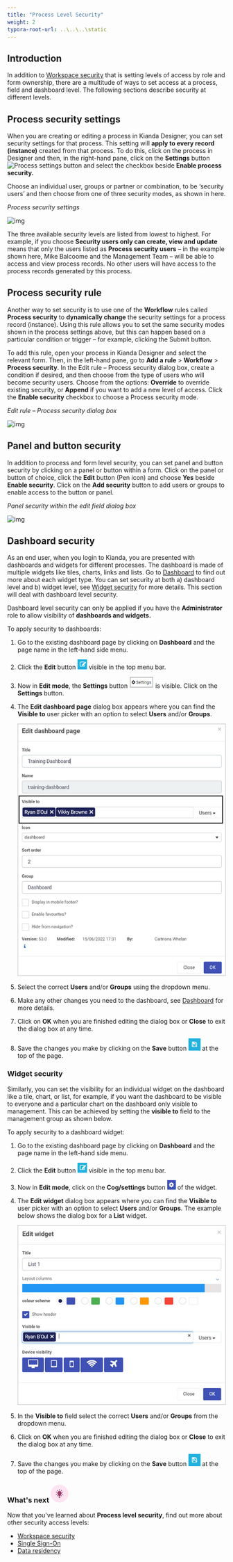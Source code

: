 ```yaml
---
title: "Process Level Security"
weight: 2
typora-root-url: ..\..\..\static
---
```


## Introduction

In addition to [Workspace security](/security/workspace-security/) that is setting levels of access by role and form ownership, there are a multitude of ways to set access at a process, field and dashboard level. The following sections describe security at different levels. 

## Process security settings

When you are creating or editing a process in Kianda Designer, you can set security settings for that process. This setting will **apply to every record (instance)** created from that process. To do this, click on the process in Designer and then, in the right-hand pane, click on the **Settings** button ![Process settings button](https://academy.kianda.com/wp-content/uploads/2022/02/settings.png) and select the checkbox beside **Enable process security.**

Choose an individual user, groups or partner or combination, to be ‘security users’ and then choose from one of three security modes, as shown in here.

*Process security settings*

![img](https://academy.kianda.com/wp-content/uploads/2022/04/process-security-settings.gif)

The three available security levels are listed from lowest to highest. For example, if you choose **Security users only can create, view and update** means that only the users listed as **Process security users** – in the example shown here, Mike Balcoome and the Management Team – will be able to access and view process records. No other users will have access to the process records generated by this process.

## Process security rule

Another way to set security is to use one of the **Workflow** rules called **Process security** to **dynamically change** the security settings for a process record (instance). Using this rule allows you to set the same security modes shown in the process settings above, but this can happen based on a particular condition or trigger – for example, clicking the Submit button.

To add this rule, open your process in Kianda Designer and select the relevant form. Then, in the left-hand pane, go to **Add a rule** > **Workflow** > **Process security**. In the Edit rule – Process security dialog box, create a condition if desired, and then choose from the type of users who will become security users. Choose from the options: **Override** to override existing security, or **Append** if you want to add a new level of access. Click the **Enable security** checkbox to choose a Process security mode.

*Edit rule – Process security dialog box*

![img](https://academy.kianda.com/wp-content/uploads/2022/04/security-rule.jpg)

## Panel and button security

In addition to process and form level security, you can set panel and button security by clicking on a panel or button within a form. Click on the panel or button of choice, click the **Edit** button (Pen icon) and choose **Yes** beside **Enable security**. Click on the **Add security** button to add users or groups to enable access to the button or panel.

*Panel security within the edit field dialog box*

![img](https://academy.kianda.com/wp-content/uploads/2022/04/panel-security.jpg)

## Dashboard security

As an end user, when you login to Kianda, you are presented with dashboards and widgets for different processes. The dashboard is made of multiple widgets like tiles, charts, links and lists. Go to [Dashboard](/platform/pages/) to find out more about each widget type. You can set security at both a) dashboard level and b) widget level, see [Widget security](#widget-security) for more details. This section will deal with dashboard level security.

Dashboard level security can only be applied if you have the **Administrator** role to allow visibility of **dashboards and widgets.**

To apply security to dashboards:

1. Go to the existing dashboard page by clicking on **Dashboard** and the page name in the left-hand side menu.

2. Click the **Edit** button ![Edit button](/images/edit.png) visible in the top menu bar.

3. Now in **Edit mode**, the **Settings** button  ![Settings button](/images/settings2.png) is visible. Click on the **Settings** button.

4. The **Edit dashboard page** dialog box appears where you can find the **Visible to** user picker with an option to select **Users** and/or **Groups**. 

   ![Edit dashboard visible to parameter](/images/edit-dashboard-users.jpg)

5. Select the correct **Users** and/or **Groups** using the dropdown menu.

6. Make any other changes you need to the dashboard, see [Dashboard](/platform/pages/) for more details. 

7. Click on **OK** when you are finished editing the dialog box or **Close** to exit the dialog box at any time.

8. Save the changes you make by clicking on the **Save** button ![Save button](/images/save-dash.png) at the top of the page.

### Widget security

Similarly, you can set the visibility for an individual widget on the dashboard like a tile, chart, or list, for example, if you want the dashboard to be visible to everyone and a particular chart on the dashboard only visible to management. This can be achieved by setting the **visible to** field to the management group as shown below.

To apply security to a dashboard widget:

1. Go to the existing dashboard page by clicking on **Dashboard** and the page name in the left-hand side menu.

2. Click the **Edit** button ![Edit button](/images/edit.png) visible in the top menu bar.

3. Now in **Edit mode**, click on the **Cog/settings** button ![Widget settings](/images/widget-cog.jpg) of the widget.

4. The **Edit widget** dialog box appears where you can find the **Visible to** user picker with an option to select **Users** and/or **Groups**. The example below shows the dialog box for a **List** widget.

   ![Edit widget dialog box](/images/edit-widget-eg.jpg)

5. In the **Visible to** field select the correct **Users** and/or **Groups** from the dropdown menu.

6. Click on **OK** when you are finished editing the dialog box or **Close** to exit the dialog box at any time.

7. Save the changes you make by clicking on the **Save** button ![Save button](/images/save-dash.png) at the top of the page.

### What's next  ![Idea icon](/images/18.png) ###

Now that you've learned about **Process level security**, find out more about other security access levels:

- [Workspace security](/security/workspace-security/)
- [Single Sign-On](/security/sso/)
- [Data residency](/security/data-residency/)
